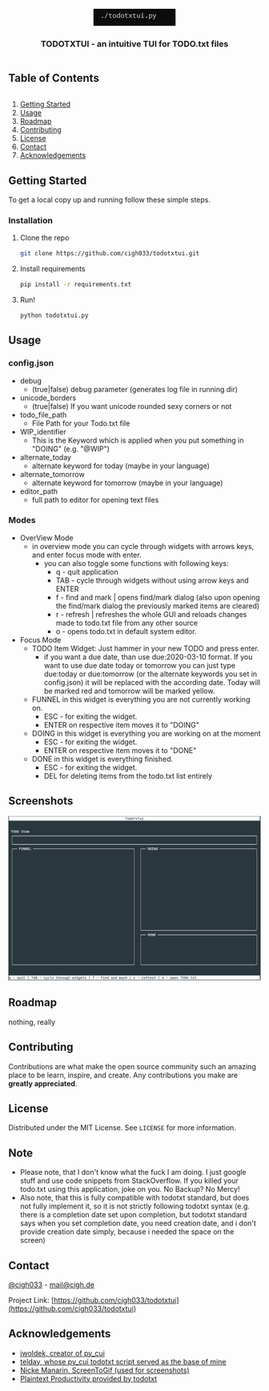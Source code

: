 <!-- PROJECT LOGO -->
<p align="center">
    <a href=https://github.com/cigh033/todotxtui.git><img src=.github/logo.gif/></a>
  <h3 align="center">TODOTXTUI - an intuitive TUI for TODO.txt files</h3>
</p>

<!-- TABLE OF CONTENTS -->
  <summary><h2 style="display: inline-block">Table of Contents</h2></summary>
  <ol>
    <li>
      <a href="#getting-started">Getting Started</a>
    </li>
    <li><a href="#usage">Usage</a></li>
    <li><a href="#roadmap">Roadmap</a></li>
    <li><a href="#contributing">Contributing</a></li>
    <li><a href="#license">License</a></li>
    <li><a href="#contact">Contact</a></li>
    <li><a href="#acknowledgements">Acknowledgements</a></li>
  </ol>

<!-- GETTING STARTED -->
## Getting Started

To get a local copy up and running follow these simple steps.

### Installation

1. Clone the repo
   ```sh
   git clone https://github.com/cigh033/todotxtui.git
   ```
2. Install requirements
   ```sh
   pip install -r requirements.txt
   ```
3. Run!
   ```sh
   python todotxtui.py
   ```   

<!-- USAGE EXAMPLES -->
## Usage

### config.json
* debug
  * (true|false) debug parameter (generates log file in running dir)
* unicode_borders
  * (true|false) If you want unicode rounded sexy corners or not
* todo_file_path
  * File Path for your Todo.txt file
* WIP_identifier
  * This is the Keyword which is applied when you put something in "DOING" (e.g. "@WIP")
* alternate_today
  * alternate keyword for today (maybe in your language)
* alternate_tomorrow
  * alternate keyword for tomorrow (maybe in your language)
* editor_path
  * full path to editor for opening text files
### Modes
* OverView Mode
  * in overview mode you can cycle through widgets with arrows keys, and enter focus mode with enter.
    * you can also toggle some functions with following keys: 
      * q - quit application
      * TAB - cycle through widgets without using arrow keys and ENTER
      * f - find and mark | opens find/mark dialog (also upon opening the find/mark dialog the previously marked items are cleared)
      * r - refresh | refreshes the whole GUI and reloads changes made to todo.txt file from any other source
      * o - opens todo.txt in default system editor.
* Focus Mode
  * TODO Item Widget: Just hammer in your new TODO and press enter.
    * if you want a due date, than use due:2020-03-10 format. If you want to use due date today or tomorrow you can just type due:today or due:tomorrow (or the alternate keywords you set in config.json) it will be replaced with the according date. Today will be marked red and tomorrow will be marked yellow.
  * FUNNEL in this widget is everything you are not currently working on.
    * ESC - for exiting the widget.
    * ENTER on respective item moves it to "DOING"
  * DOING in this widget is everything you are working on at the moment
    * ESC - for exiting the widget.
    * ENTER on respective item moves it to "DONE"
  * DONE in this widget is everything finished.
    * ESC - for exiting the widget.
    * DEL for deleting items from the todo.txt list entirely

## Screenshots

![Workflow](.github/workflow.gif)

<!-- ROADMAP -->
## Roadmap

nothing, really

<!-- CONTRIBUTING -->
## Contributing

Contributions are what make the open source community such an amazing place to be learn, inspire, and create. Any contributions you make are **greatly appreciated**.

<!-- LICENSE -->
## License

Distributed under the MIT License. See `LICENSE` for more information.

<!-- NOTE -->
## Note
* Please note, that I don't know what the fuck I am doing. I just google stuff and use code snippets from StackOverflow. If you killed your todo.txt using this application, joke on you.
No Backup? No Mercy!
* Also note, that this is fully compatible with todotxt standard, but does not fully implement it, so it is not strictly following todotxt syntax (e.g. there is a completion date set upon completion, but todotxt standard says when you set completion date, you need creation date, and i don't provide creation date simply, because i needed the space on the screen)

<!-- CONTACT -->
## Contact

[@cigh033](https://twitter.com/cigh033) - mail@cigh.de

Project Link: [https://github.com/cigh033/todotxtui](https://github.com/cigh033/todotxtui)

<!-- ACKNOWLEDGEMENTS -->
## Acknowledgements

* [jwoldek, creator of py_cui](https://github.com/jwlodek/py_cui)
* [telday, whose py_cui todotxt script served as the base of mine](https://gist.github.com/telday/227d39502d2fe017deb8b8b3c3b007f9)
* [Nicke Manarin, ScreenToGif (used for screenshots)](https://github.com/NickeManarin/ScreenToGif)
* [Plaintext Productivity provided by todotxt](http://todotxt.org/)

